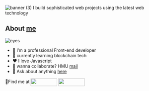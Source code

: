 ![banner (3)](https://user-images.githubusercontent.com/61682493/172955336-f98a5c63-9698-4040-86d9-69cc631f11f9.png)
I build sophisticated web projects using the latest web technology
## About [**me**](https://github.com/newtonfav)
![eyes](https://user-images.githubusercontent.com/61682493/172955025-c286dbe7-905e-4fac-b880-ed40b909a5fa.gif)


- 🔭 I’m a professional Front-end developer
- 🌱 currently learning blockchain tech
- ❤️ I love Javascript
- 👯 wanna collaborate? HMU [mail](newtonfav@gmail.com)
- 💬 Ask about anything [here](https://github.com/newtonfav/newtonfav/issues)

📍Find me at <a href="https://github.com/newtonfav" target="blank"><img align="center" src="https://user-images.githubusercontent.com/61682493/172943774-18e7b32a-d624-4d42-984e-76c73f92d5b3.png" alt="" height="25" width="85"/></a>  <a href="[https://github.com/newtonfav](https://www.linkedin.com/in/favour-oghenekowho/)" target="blank"><img align="center" src="https://user-images.githubusercontent.com/61682493/172947994-eae1b495-c904-4e82-aa61-d01b870cf0cf.png" alt="" height="25" width="85"/></a>










